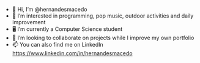- 👋 Hi, I’m @hernandesmacedo
- 👀 I’m interested in programming, pop music, outdoor activities and daily improvement
- 🖥️ I’m currently a Computer Science student
- 💞️ I’m looking to collaborate on projects while I improve my own portfolio
- 📫 You can also find me on LinkedIn https://www.linkedin.com/in/hernandesmacedo
